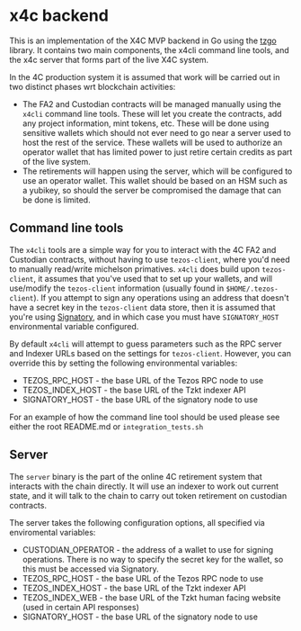 # x4c backend

This is an implementation of the X4C MVP backend in Go using the [tzgo](https://blockwatch.cc/tzgo) library. It contains two main components, the x4cli command line tools, and the x4c server that forms part of the live X4C system.

In the 4C production system it is assumed that work will be carried out in two distinct phases wrt blockchain activities:

* The FA2 and Custodian contracts will be managed manually using the `x4cli` command line tools. These will let you create the contracts, add any project information, mint tokens, etc. These will be done using sensitive wallets which should not ever need to go near a server used to host the rest of the service. These wallets will be used to authorize an operator wallet that has limited power to just retire certain credits as part of the live system.
* The retirements will happen using the server, which will be configured to use an operator wallet. This wallet should be based on an HSM such as a yubikey, so should the server be compromised the damage that can be done is limited.


## Command line tools

The `x4cli` tools are a simple way for you to interact with the 4C FA2 and Custodian contracts, without having to use `tezos-client`, where you'd need to manually read/write michelson primatives. `x4cli` does build upon `tezos-client`, it assumes that you've used that to set up your wallets, and will use/modify the `tezos-client` information (usually found in `$HOME/.tezos-client`). If you attempt to sign any operations using an address that doesn't have a secret key in the `tezos-client` data store, then it is assumed that you're using [Signatory](https://signatory.io), and in which case you must have `SIGNATORY_HOST` environmental variable configured.

By default `x4cli` will attempt to guess parameters such as the RPC server and Indexer URLs based on the settings for `tezos-client`. However, you can override this by setting the following environmental variables:

* TEZOS_RPC_HOST - the base URL of the Tezos RPC node to use
* TEZOS_INDEX_HOST - the base URL of the Tzkt indexer API
* SIGNATORY_HOST - the base URL of the signatory node to use

For an example of how the command line tool should be used please see either the root README.md or `integration_tests.sh`


## Server

The `server` binary is the part of the online 4C retirement system that interacts with the chain directly. It will use an indexer to work out current state, and it will talk to the chain to carry out token retirement on custodian contracts.

The server takes the following configuration options, all specified via enviromental variables:

* CUSTODIAN_OPERATOR - the address of a wallet to use for signing operations. There is no way to specify the secret key for the wallet, so this must be accessed via Signatory.
* TEZOS_RPC_HOST - the base URL of the Tezos RPC node to use
* TEZOS_INDEX_HOST - the base URL of the Tzkt indexer API
* TEZOS_INDEX_WEB - the base URL of the Tzkt human facing website (used in certain API responses)
* SIGNATORY_HOST - the base URL of the signatory node to use
